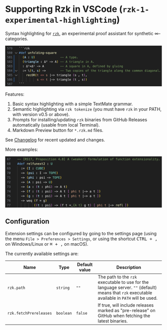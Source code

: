 # Supporting Rzk in VSCode (`rzk-1-experimental-highlighting`)

Syntax highlighting for [`rzk`](https://rzk-lang.github.io/rzk/), an experimental proof assistant for synthetic ∞-categories.

![Syntax highlighting example.](images/example-unfolding-square.png)

Features:

1. Basic syntax highlighting with a simple TextMate grammar.
2. Semantic highlighting via `rzk tokenize` (you must have `rzk` in your PATH, with version v0.5 or above).
3. Prompts for installing/updating `rzk` binaries from GitHub Releases automatically (usable from local Terminal).
4. Markdown Preview button for `*.rzk.md` files.

See [Changelog](CHANGELOG.md) for recent updated and changes.

More examples:

![Syntax highlighting example.](images/example-relfunext2.png)

## Configuration

Extension settings can be configured by going to the settings page (using the menu `File > Preferences > Settings`, or using the shortcut <kbd>CTRL + ,</kbd> on Windows/Linux or <kbd>⌘ + ,</kbd> on macOS).

The currently available settings are:

| Name                   | Type      | Default value | Description                                                                                                                                   |
| ---------------------- | --------- | ------------- | --------------------------------------------------------------------------------------------------------------------------------------------- |
| `rzk.path`             | `string`  | `""`          | The path to the `rzk` executable to use for the language server. `""` (default) means that `rzk` executable available in `PATH` will be used. |
| `rzk.fetchPrereleases` | `boolean` | `false`       | If true, will include releases marked as \"pre-release\" on GitHub when fetching the latest binaries.                                         |
